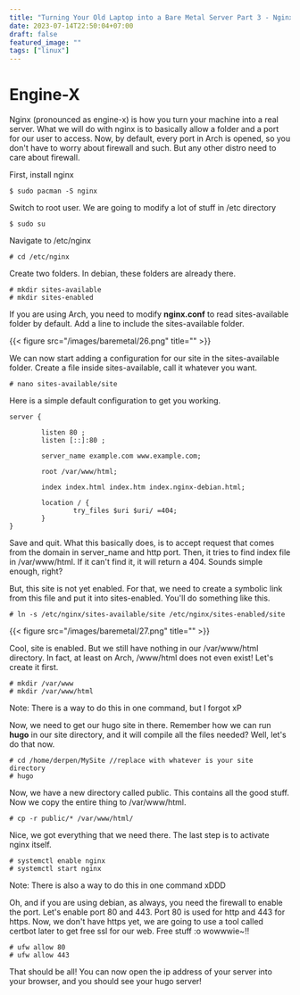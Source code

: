 ```yaml
---
title: "Turning Your Old Laptop into a Bare Metal Server Part 3 - Nginx"
date: 2023-07-14T22:50:04+07:00
draft: false
featured_image: ""
tags: ["linux"]
---
```


# Engine-X

Nginx (pronounced as engine-x) is how you turn your machine into a real server. What we will do with nginx is to basically allow a folder and a port for our user to access. Now, by default, every port in Arch is opened, so you don't have to worry about firewall and such. But any other distro need to care about firewall.

First, install nginx
```
$ sudo pacman -S nginx
```

Switch to root user. We are going to modify a lot of stuff in /etc directory
```
$ sudo su
```

Navigate to /etc/nginx
```
# cd /etc/nginx
```

Create two folders. In debian, these folders are already there.
```
# mkdir sites-available
# mkdir sites-enabled
```
If you are using Arch, you need to modify **nginx.conf** to read sites-available folder by default. Add a line to include the sites-available folder.

{{< figure src="/images/baremetal/26.png" title="" >}}

We can now start adding a configuration for our site in the sites-available folder. Create a file inside sites-available, call it whatever you want.
```
# nano sites-available/site
```
Here is a simple default configuration to get you working.
```
server {

        listen 80 ;
        listen [::]:80 ;

        server_name example.com www.example.com;

        root /var/www/html;

        index index.html index.htm index.nginx-debian.html;

        location / {
                try_files $uri $uri/ =404;
        }
}
```
Save and quit. What this basically does, is to accept request that comes from the domain in server_name and http port. Then, it tries to find index file in /var/www/html. If it can't find it, it will return a 404. Sounds simple enough, right?

But, this site is not yet enabled. For that, we need to create a symbolic link from this file and put it into sites-enabled. You'll do something like this.
```
# ln -s /etc/nginx/sites-available/site /etc/nginx/sites-enabled/site
```
{{< figure src="/images/baremetal/27.png" title="" >}}

Cool, site is enabled. But we still have nothing in our /var/www/html directory. In fact, at least on Arch, /www/html does not even exist! Let's create it first.
```
# mkdir /var/www
# mkdir /var/www/html
```
Note: There is a way to do this in one command, but I forgot xP

Now, we need to get our hugo site in there. Remember how we can run **hugo** in our site directory, and it will compile all the files needed? Well, let's do that now.
```
# cd /home/derpen/MySite //replace with whatever is your site directory
# hugo
```
Now, we have a new directory called public. This contains all the good stuff. Now we copy the entire thing to /var/www/html.
```
# cp -r public/* /var/www/html/
```
Nice, we got everything that we need there. The last step is to activate nginx itself.
```
# systemctl enable nginx
# systemctl start nginx
```
Note: There is also a way to do this in one command xDDD

Oh, and if you are using debian, as always, you need the firewall to enable the port. Let's enable port 80 and 443. Port 80 is used for http and 443 for https. Now, we don't have https yet, we are going to use a tool called certbot later to get free ssl for our web. Free stuff :o wowwwie~!!
```
# ufw allow 80
# ufw allow 443
```

That should be all! You can now open the ip address of your server into your browser, and you should see your hugo server!
